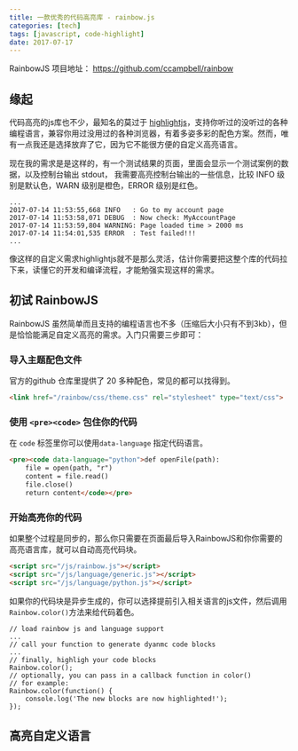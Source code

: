 ```yaml
---
title: 一款优秀的代码高亮库 - rainbow.js
categories: [tech]
tags: [javascript, code-highlight]
date: 2017-07-17
---
```


RainbowJS 项目地址： https://github.com/ccampbell/rainbow

## 缘起

代码高亮的js库也不少，最知名的莫过于 [highlightjs](https://highlightjs.org/)，支持你听过的没听过的各种编程语言，兼容你用过没用过的各种浏览器，有着多姿多彩的配色方案。然而，唯有一点我还是选择放弃了它，因为它不能很方便的自定义高亮语言。

现在我的需求是是这样的，有一个测试结果的页面，里面会显示一个测试案例的数据，以及控制台输出 stdout， 我需要高亮控制台输出的一些信息，比较 INFO 级别是默认色，WARN 级别是橙色，ERROR 级别是红色。

```
...
2017-07-14 11:53:55,668 INFO   : Go to my account page
2017-07-14 11:53:58,071 DEBUG  : Now check: MyAccountPage
2017-07-14 11:53:59,804 WARNING: Page loaded time > 2000 ms
2017-07-14 11:54:01,535 ERROR  : Test failed!!!
...
```

像这样的自定义需求highlightjs就不是那么灵活，估计你需要把这整个库的代码拉下来，读懂它的开发和编译流程，才能勉强实现这样的需求。

## 初试 RainbowJS

RainbowJS 虽然简单而且支持的编程语言也不多（压缩后大小只有不到3kb），但是恰恰能满足自定义高亮的需求。入门只需要三步即可：

### 导入主题配色文件

官方的github 仓库里提供了 20 多种配色，常见的都可以找得到。

```html
<link href="/rainbow/css/theme.css" rel="stylesheet" type="text/css">
```

### 使用 `<pre><code>` 包住你的代码

在 `code` 标签里你可以使用`data-language` 指定代码语言。

```html
<pre><code data-language="python">def openFile(path):
    file = open(path, "r")
    content = file.read()
    file.close()
    return content</code></pre>
```

### 开始高亮你的代码

如果整个过程是同步的，那么你只需要在页面最后导入RainbowJS和你你需要的高亮语言库，就可以自动高亮代码块。

```html
<script src="/js/rainbow.js"></script>
<script src="/js/language/generic.js"></script>
<script src="/js/language/python.js"></script>
```

如果你的代码块是异步生成的，你可以选择提前引入相关语言的js文件，然后调用`Rainbow.color()`方法来给代码着色。

```Js
// load rainbow js and language support
...
// call your function to generate dyanmc code blocks
...
// finally, highligh your code blocks
Rainbow.color();
// optionally, you can pass in a callback function in color()
// for example:
Rainbow.color(function() {
    console.log('The new blocks are now highlighted!');
});
```



## 高亮自定义语言

